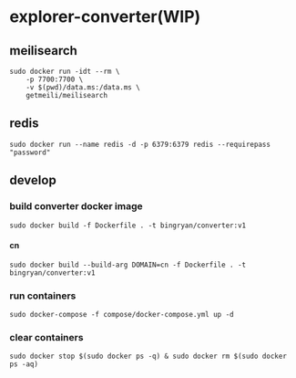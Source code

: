 # explorer-converter(WIP)

## meilisearch

```shell
sudo docker run -idt --rm \
    -p 7700:7700 \
    -v $(pwd)/data.ms:/data.ms \
    getmeili/meilisearch
```

## redis

```shell
sudo docker run --name redis -d -p 6379:6379 redis --requirepass "password"
```



## develop


### build converter docker image

```shell
sudo docker build -f Dockerfile . -t bingryan/converter:v1
```

#### cn

```shell
sudo docker build --build-arg DOMAIN=cn -f Dockerfile . -t bingryan/converter:v1
```

### run containers 

```shell
sudo docker-compose -f compose/docker-compose.yml up -d
```

### clear containers

```shell
sudo docker stop $(sudo docker ps -q) & sudo docker rm $(sudo docker ps -aq)
```